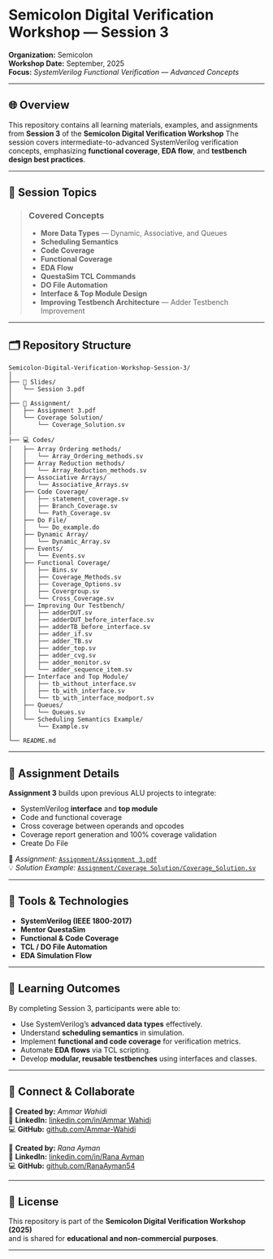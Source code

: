 <!-- ========================================================= -->
<!--              SEMICOLON DIGITAL VERIFICATION WORKSHOP       -->
<!-- ========================================================= -->
<!--                SESSION 3 — INSTRUCTOR: AMMAR WAHIDI        -->
<!-- ========================================================= -->

# Semicolon Digital Verification Workshop — Session 3 
**Organization:** Semicolon   
**Workshop Date:** September, 2025  
**Focus:** *SystemVerilog Functional Verification — Advanced Concepts*

---

## 🌐 Overview
This repository contains all learning materials, examples, and assignments from **Session 3** of the **Semicolon Digital Verification Workshop**
The session covers intermediate-to-advanced SystemVerilog verification concepts, emphasizing **functional coverage**, **EDA flow**, and **testbench design best practices**.

---

## 🧩 Session Topics
> ### Covered Concepts
> - **More Data Types** — Dynamic, Associative, and Queues  
> - **Scheduling Semantics**  
> - **Code Coverage**  
> - **Functional Coverage** 
> - **EDA Flow**  
> - **QuestaSim TCL Commands**  
> - **DO File Automation**  
> - **Interface & Top Module Design**  
> - **Improving Testbench Architecture** — Adder Testbench Improvement 

---

## 🗂️ Repository Structure
```
Semicolon-Digital-Verification-Workshop-Session-3/
│
├── 📘 Slides/
│   └── Session 3.pdf
│
├── 🧠 Assignment/
│   ├── Assignment 3.pdf
│   └── Coverage Solution/
│       └── Coverage_Solution.sv
│
├── 💻 Codes/
│   ├── Array Ordering methods/
│   │   └── Array_Ordering_methods.sv
│   ├── Array Reduction methods/
│   │   └── Array_Reduction_methods.sv
│   ├── Associative Arrays/
│   │   └── Associative_Arrays.sv
│   ├── Code Coverage/
│   │   ├── statement_coverage.sv
│   │   ├── Branch_Coverage.sv
│   │   └── Path_Coverage.sv
│   ├── Do File/
│   │   └── Do_example.do
│   ├── Dynamic Array/
│   │   └── Dynamic_Array.sv
│   ├── Events/
│   │   └── Events.sv
│   ├── Functional Coverage/
│   │   ├── Bins.sv
│   │   ├── Coverage_Methods.sv
│   │   ├── Coverage_Options.sv
│   │   ├── Covergroup.sv
│   │   └── Cross_Coverage.sv
│   ├── Improving Our Testbench/
│   │   ├── adderDUT.sv
│   │   ├── adderDUT_before_interface.sv
│   │   ├── adderTB_before_interface.sv
│   │   ├── adder_if.sv
│   │   ├── adder_TB.sv
│   │   ├── adder_top.sv
│   │   ├── adder_cvg.sv
│   │   ├── adder_monitor.sv
│   │   └── adder_sequence_item.sv
│   ├── Interface and Top Module/
│   │   ├── tb_without_interface.sv
│   │   ├── tb_with_interface.sv
│   │   └── tb_with_interface_modport.sv
│   ├── Queues/
│   │   └── Queues.sv
│   └── Scheduling Semantics Example/
│       └── Example.sv
│
└── README.md
```

---

## 🧠 Assignment Details
**Assignment 3** builds upon previous ALU projects to integrate:
- SystemVerilog **interface** and **top module**
- Code and functional coverage
- Cross coverage between operands and opcodes
- Coverage report generation and 100% coverage validation
- Create Do File 

📘 *Assignment:* [`Assignment/Assignment 3.pdf`](Assignment/Assignment%203.pdf)  
💡 *Solution Example:* [`Assignment/Coverage Solution/Coverage_Solution.sv`](Assignment/Coverage%20Solution/Coverage_Solution.sv)

---

## 🧰 Tools & Technologies
- **SystemVerilog (IEEE 1800-2017)**
- **Mentor QuestaSim**
- **Functional & Code Coverage**
- **TCL / DO File Automation**
- **EDA Simulation Flow**

---

## 🎯 Learning Outcomes
By completing Session 3, participants were able to:
- Use SystemVerilog’s **advanced data types** effectively.  
- Understand **scheduling semantics** in simulation.  
- Implement **functional and code coverage** for verification metrics.  
- Automate **EDA flows** via TCL scripting.  
- Develop **modular, reusable testbenches** using interfaces and classes.  

---

## 🤝 Connect & Collaborate
📍 **Created by:** *Ammar Wahidi*  
🔗 **LinkedIn:** [linkedin.com/in/Ammar Wahidi](https://www.linkedin.com/in/ammar-wahidi-4292a7309/)  
💻 **GitHub:** [github.com/Ammar-Wahidi](https://github.com/Ammar-Wahidi)

📍 **Created by:** *Rana Ayman*  
🔗 **LinkedIn:** [linkedin.com/in/Rana Ayman](https://www.linkedin.com/in/rana-ayman-817128239/)  
💻 **GitHub:** [github.com/RanaAyman54](https://github.com/RanaAyman54)

---

## 🧾 License
This repository is part of the **Semicolon Digital Verification Workshop (2025)**  
and is shared for **educational and non-commercial purposes**.


---

<!-- ========================================================= -->
<!--            END OF README — SEMICOLON SESSION 3             -->
<!-- ========================================================= -->
